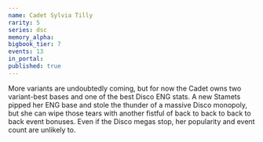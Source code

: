 ```yaml
---
name: Cadet Sylvia Tilly
rarity: 5
series: dsc
memory_alpha:
bigbook_tier: 7
events: 13
in_portal:
published: true
---
```


More variants are undoubtedly coming, but for now the Cadet owns two variant-best bases and one of the best Disco ENG stats. A new Stamets pipped her ENG base and stole the thunder of a massive Disco monopoly, but she can wipe those tears with another fistful of back to back to back to back event bonuses. Even if the Disco megas stop, her popularity and event count are unlikely to.
